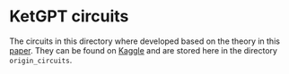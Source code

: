# KetGPT circuits

The circuits in this directory where developed based on the theory in this [paper](https://arxiv.org/abs/2402.13352). They can be found on [Kaggle](https://www.kaggle.com/datasets/boranapak/ketgpt-data) and are stored here in the directory `origin_circuits`. 

